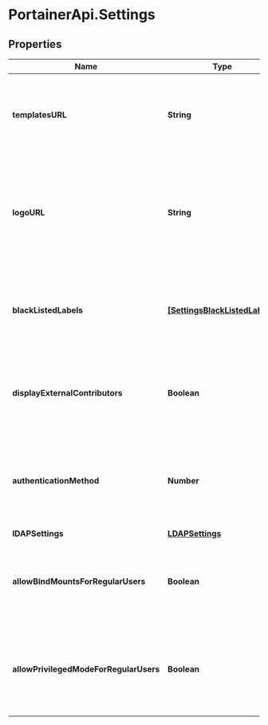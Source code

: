 # PortainerApi.Settings

## Properties
Name | Type | Description | Notes
------------ | ------------- | ------------- | -------------
**templatesURL** | **String** | URL to the templates that will be displayed in the UI when navigating to App Templates | [optional] 
**logoURL** | **String** | URL to a logo that will be displayed on the login page as well as on top of the sidebar. Will use default Portainer logo when value is empty string | [optional] 
**blackListedLabels** | [**[SettingsBlackListedLabels]**](SettingsBlackListedLabels.md) | A list of label name &amp; value that will be used to hide containers when querying containers | [optional] 
**displayExternalContributors** | **Boolean** | Whether to display or not external templates contributions as sub-menus in the UI. | [optional] 
**authenticationMethod** | **Number** | Active authentication method for the Portainer instance. Valid values are: 1 for managed or 2 for LDAP. | [optional] 
**lDAPSettings** | [**LDAPSettings**](LDAPSettings.md) |  | [optional] 
**allowBindMountsForRegularUsers** | **Boolean** | Whether non-administrator should be able to use bind mounts when creating containers | [optional] 
**allowPrivilegedModeForRegularUsers** | **Boolean** | Whether non-administrator should be able to use privileged mode when creating containers | [optional] 


